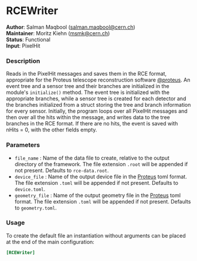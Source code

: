 # RCEWriter
**Author**: Salman Maqbool (<salman.maqbool@cern.ch>)   
**Maintainer**: Moritz Kiehn (<msmk@cern.ch>)   
**Status**: Functional   
**Input**: PixelHit

### Description
Reads in the PixelHit messages and saves them in the RCE format, appropriate for the Proteus telescope reconstruction software [@proteus]. An event tree and a sensor tree and their branches are initialized in the module's `initialize()` method. The event tree is initialized with the appropriate branches, while a sensor tree is created for each detector and the branches initialized from a struct storing the tree and branch information for every sensor. Initially, the program loops over all PixelHit messages and then over all the hits within the message, and writes data to the tree branches in the RCE format. If there are no hits, the event is saved with nHits = 0, with the other fields empty.

### Parameters
* `file_name` : Name of the data file to create, relative to the output directory of the framework. The file extension `.root` will be appended if not present. Defaults to `rce-data.root`.
* `device_file` : Name of the output device file in the [Proteus][@proteus] toml format. The file extension `.toml` will be appended if not present. Defaults to `device.toml`.
* `geometry_file` : Name of the output geometry file in the [Proteus][@proteus] toml format. The file extension `.toml` will be appended if not present. Defaults to `geometry.toml`.

### Usage
To create the default file an instantiation without arguments can be placed at the end of the main configuration:

```ini
[RCEWriter]
```

[@proteus]: https://gitlab.cern.ch/unige-fei4tel/proteus/
